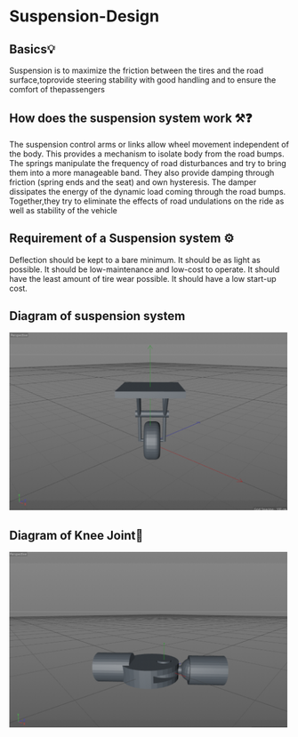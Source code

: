 # Suspension-Design


## Basics💡 <br />
Suspension is to maximize the friction between the tires and the road surface,toprovide steering stability with good handling and to ensure the comfort of thepassengers

## How does the suspension system work ⚒❓<br />
The suspension control arms or links allow wheel movement independent of the body. This provides a mechanism to isolate body from the road bumps. The springs manipulate the frequency of road disturbances and try to bring them into a more manageable band. They also provide damping through friction (spring ends and the seat) and own hysteresis. The damper dissipates the energy of the dynamic load coming through the road bumps. Together,they try to eliminate the effects of road undulations on the ride as well as stability of the vehicle

## Requirement of a Suspension system ⚙️<br />
Deflection should be kept to a bare minimum.
It should be as light as possible.
It should be low-maintenance and low-cost to operate.
It should have the least amount of tire wear possible.
It should have a low start-up cost.

## Diagram of suspension system<br />
<img src= "images/wheel.png" width="500"> <br />

## Diagram of Knee Joint🦿<br />
<img src= "images/knee.png" width="500"><br />

